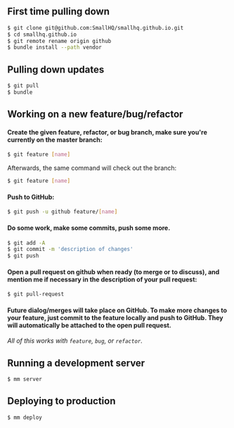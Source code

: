 ## First time pulling down

```bash
$ git clone git@github.com:SmallHQ/smallhq.github.io.git
$ cd smallhq.github.io
$ git remote rename origin github
$ bundle install --path vendor
```

## Pulling down updates

```bash
$ git pull
$ bundle
```

## Working on a new feature/bug/refactor

#### Create the given feature, refactor, or bug branch, make sure you're currently on the master branch:

```bash
$ git feature [name]
```

Afterwards, the same command will check out the branch:

```bash
$ git feature [name]
```

#### Push to GitHub:

```bash
$ git push -u github feature/[name]
```

#### Do some work, make some commits, push some more.

```bash
$ git add -A
$ git commit -m 'description of changes'
$ git push
```

#### Open a pull request on github when ready (to merge or to discuss), and mention me if necessary in the description of your pull request:

```bash
$ git pull-request
```

#### Future dialog/merges will take place on GitHub. To make more changes to your feature, just commit to the feature locally and push to GitHub. They will automatically be attached to the open pull request.

*All of this works with `feature`, `bug`, or `refactor`.*

## Running a development server

```bash
$ mm server
```

## Deploying to production

```bash
$ mm deploy
```
